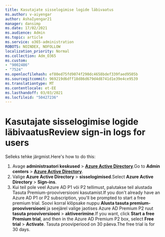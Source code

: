 ```yaml
---
title: Kasutajate sisselogimise logide läbivaatus
ms.author: v-aiyengar
author: AshaIyengar21
manager: dansimp
ms.date: 17/02/2021
ms.audience: Admin
ms.topic: article
ms.service: o365-administration
ROBOTS: NOINDEX, NOFOLLOW
localization_priority: Normal
ms.collection: Adm_O365
ms.custom:
- "9002486"
- "7524"
ms.openlocfilehash: ef80ed75fd9074f290dc4658bdef339faed9505b
ms.sourcegitcommit: 969219d6dff18d86d679d4d8741d1e39e4ce9539
ms.translationtype: MT
ms.contentlocale: et-EE
ms.lasthandoff: 03/03/2021
ms.locfileid: "50427236"
---
```

# <a name="review-sign-in-logs-for-users"></a><span data-ttu-id="5b3a6-102">Kasutajate sisselogimise logide läbivaatus</span><span class="sxs-lookup"><span data-stu-id="5b3a6-102">Review sign-in logs for users</span></span>

<span data-ttu-id="5b3a6-103">Selleks tehke järgmist.</span><span class="sxs-lookup"><span data-stu-id="5b3a6-103">Here's how to do this:</span></span>

1. <span data-ttu-id="5b3a6-104">Avage **administraatori keskused**  >  **[Azure Active Directory](https://go.microsoft.com/fwlink/p/?linkid=2067268)**.</span><span class="sxs-lookup"><span data-stu-id="5b3a6-104">Go to **Admin centers** > **[Azure Active Directory](https://go.microsoft.com/fwlink/p/?linkid=2067268)**.</span></span>
1. <span data-ttu-id="5b3a6-105">Valige **Azure Active Directory**  >  **sisselogimised**.</span><span class="sxs-lookup"><span data-stu-id="5b3a6-105">Select **Azure Active Directory** > **Sign-ins**.</span></span>
1. <span data-ttu-id="5b3a6-106">Kui teil pole veel Azure AD P1 või P2 tellimust, palutakse teil alustada Tasuta Premium-prooviversiooni kasutamist.</span><span class="sxs-lookup"><span data-stu-id="5b3a6-106">If you don't already have an Azure AD P1 or P2 subscription, you'll be prompted to start a free premium trial.</span></span> <span data-ttu-id="5b3a6-107">Soovi korral klõpsake nuppu **Alusta tasuta premium-prooviversiooni** ja seejärel valige jaotises Azure AD Premium P2 ruut **tasuta prooviversiooni**  >  **aktiveerimine**.</span><span class="sxs-lookup"><span data-stu-id="5b3a6-107">If you want, click **Start a free Premium trial**, and then in the Azure AD Premium P2 box, select **Free trial** > **Activate**.</span></span> <span data-ttu-id="5b3a6-108">Tasuta prooviperiood on 30 päeva.</span><span class="sxs-lookup"><span data-stu-id="5b3a6-108">The free trial is for 30 days.</span></span>
